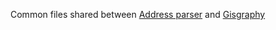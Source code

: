 Common files shared between [Address parser](http://address-parser.net) and [Gisgraphy](http://www.gisgraphy.com)
